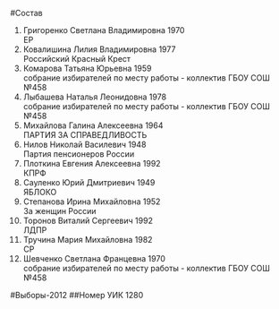 #Состав
1. Григоренко Светлана Владимировна 1970   
    ЕР
2. Ковалишина Лилия Владимировна 1977   
    Российский Красный Крест
3. Комарова Татьяна Юрьевна 1959   
    собрание избирателей по месту работы - коллектив ГБОУ СОШ №458
4. Лыбашева Наталья Леонидовна 1978   
    собрание избирателей по месту работы - коллектив ГБОУ СОШ №458
5. Михайлова Галина Алексеевна 1964   
    ПАРТИЯ ЗА СПРАВЕДЛИВОСТЬ
6. Нилов Николай Василевич 1948   
    Партия пенсионеров России
7. Плоткина Евгения Алексеевна 1992   
    КПРФ
8. Сауленко Юрий Дмитриевич 1949   
    ЯБЛОКО
9. Степанова Ирина Михайловна 1952   
    За женщин России
10. Торонов Виталий Сергеевич 1992   
    ЛДПР
11. Тручина Мария Михайловна 1982   
    СР
12. Шевченко Светлана Францевна 1970   
    собрание избирателей по месту работы - коллектив ГБОУ СОШ №458

#Выборы-2012
##Номер УИК
1280